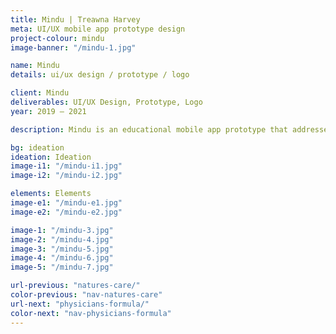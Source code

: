 ```yaml
---
title: Mindu | Treawna Harvey
meta: UI/UX mobile app prototype design
project-colour: mindu
image-banner: "/mindu-1.jpg"

name: Mindu
details: ui/ux design / prototype / logo

client: Mindu
deliverables: UI/UX Design, Prototype, Logo
year: 2019 – 2021

description: Mindu is an educational mobile app prototype that addresses <a class="un-goals" href="https://www.un.org/sustainabledevelopment/health/" target="_blank">UN Sustainable Development Goal target 3.4</a> by promoting mental health and well-being. The app takes users through an interactive learning experience while reinforcing material through weekly challenges. <br><br>The friendly and minimal design of the Mindu app makes it easy to navigate, allowing many users to learn about their mental health and discover simple ways to improve it through lifestyle and nutrition.

bg: ideation
ideation: Ideation
image-i1: "/mindu-i1.jpg"
image-i2: "/mindu-i2.jpg"

elements: Elements
image-e1: "/mindu-e1.jpg"
image-e2: "/mindu-e2.jpg"

image-1: "/mindu-3.jpg"
image-2: "/mindu-4.jpg"
image-3: "/mindu-5.jpg"
image-4: "/mindu-6.jpg"
image-5: "/mindu-7.jpg"

url-previous: "natures-care/"
color-previous: "nav-natures-care"
url-next: "physicians-formula/"
color-next: "nav-physicians-formula"
---
```

